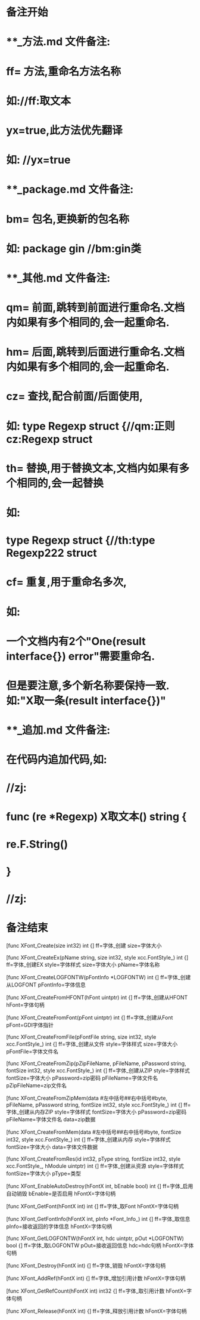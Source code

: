 # 备注开始
# **_方法.md 文件备注:
# ff= 方法,重命名方法名称
# 如://ff:取文本
#
# yx=true,此方法优先翻译
# 如: //yx=true

# **_package.md 文件备注:
# bm= 包名,更换新的包名称 
# 如: package gin //bm:gin类

# **_其他.md 文件备注:
# qm= 前面,跳转到前面进行重命名.文档内如果有多个相同的,会一起重命名.
# hm= 后面,跳转到后面进行重命名.文档内如果有多个相同的,会一起重命名.
# cz= 查找,配合前面/后面使用,
# 如: type Regexp struct {//qm:正则 cz:Regexp struct
#
# th= 替换,用于替换文本,文档内如果有多个相同的,会一起替换
# 如:
# type Regexp struct {//th:type Regexp222 struct
#
# cf= 重复,用于重命名多次,
# 如: 
# 一个文档内有2个"One(result interface{}) error"需要重命名.
# 但是要注意,多个新名称要保持一致. 如:"X取一条(result interface{})"

# **_追加.md 文件备注:
# 在代码内追加代码,如:
# //zj:
# func (re *Regexp) X取文本() string { 
# re.F.String()
# }
# //zj:
# 备注结束

[func XFont_Create(size int32) int {]
ff=字体_创建
size=字体大小

[func XFont_CreateEx(pName string, size int32, style xcc.FontStyle_) int {]
ff=字体_创建EX
style=字体样式
size=字体大小
pName=字体名称

[func XFont_CreateLOGFONTW(pFontInfo *LOGFONTW) int {]
ff=字体_创建从LOGFONT
pFontInfo=字体信息

[func XFont_CreateFromHFONT(hFont uintptr) int {]
ff=字体_创建从HFONT
hFont=字体句柄

[func XFont_CreateFromFont(pFont uintptr) int {]
ff=字体_创建从Font
pFont=GDI字体指针

[func XFont_CreateFromFile(pFontFile string, size int32, style xcc.FontStyle_) int {]
ff=字体_创建从文件
style=字体样式
size=字体大小
pFontFile=字体文件名

[func XFont_CreateFromZip(pZipFileName, pFileName, pPassword string, fontSize int32, style xcc.FontStyle_) int {]
ff=字体_创建从ZIP
style=字体样式
fontSize=字体大小
pPassword=zip密码
pFileName=字体文件名
pZipFileName=zip文件名

[func XFont_CreateFromZipMem(data #左中括号##右中括号#byte, pFileName, pPassword string, fontSize int32, style xcc.FontStyle_) int {]
ff=字体_创建从内存ZIP
style=字体样式
fontSize=字体大小
pPassword=zip密码
pFileName=字体文件名
data=zip数据

[func XFont_CreateFromMem(data #左中括号##右中括号#byte, fontSize int32, style xcc.FontStyle_) int {]
ff=字体_创建从内存
style=字体样式
fontSize=字体大小
data=字体文件数据

[func XFont_CreateFromRes(id int32, pType string, fontSize int32, style xcc.FontStyle_, hModule uintptr) int {]
ff=字体_创建从资源
style=字体样式
fontSize=字体大小
pType=类型

[func XFont_EnableAutoDestroy(hFontX int, bEnable bool) int {]
ff=字体_启用自动销毁
bEnable=是否启用
hFontX=字体句柄

[func XFont_GetFont(hFontX int) int {]
ff=字体_取Font
hFontX=字体句柄

[func XFont_GetFontInfo(hFontX int, pInfo *Font_Info_) int {]
ff=字体_取信息
pInfo=接收返回的字体信息
hFontX=字体句柄

[func XFont_GetLOGFONTW(hFontX int, hdc uintptr, pOut *LOGFONTW) bool {]
ff=字体_取LOGFONTW
pOut=接收返回信息
hdc=hdc句柄
hFontX=字体句柄

[func XFont_Destroy(hFontX int) {]
ff=字体_销毁
hFontX=字体句柄

[func XFont_AddRef(hFontX int) {]
ff=字体_增加引用计数
hFontX=字体句柄

[func XFont_GetRefCount(hFontX int) int32 {]
ff=字体_取引用计数
hFontX=字体句柄

[func XFont_Release(hFontX int) {]
ff=字体_释放引用计数
hFontX=字体句柄
